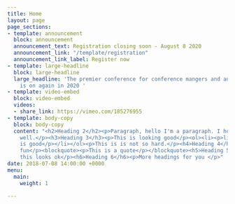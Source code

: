 ```yaml
---
title: Home
layout: page
page_sections:
- template: announcement
  block: announcement
  announcement_text: Registration closing soon - August 8 2020
  announcement_link: "/template/registration"
  announcement_link_label: Register now
- template: large-headline
  block: large-headline
  large_headline: 'The premier conference for conference mangers and and evangelists
    is on again in 2020 '
- template: video-embed
  block: video-embed
  videos:
  - share_link: https://vimeo.com/185276955
- template: body-copy
  block: body-copy
  content: "<h2>Heading 2</h2><p>Paragraph, hello I'm a paragraph. I hope you are
    well.</p><h3>Heading 3</h3><p>This is looking good</p><ol><li><p>list</p><ul><li><p>list</p></li><li><p>list</p></li></ul></li><li><p>this
    is good</p></li></ol><p>This is is not so hard.</p><h4>Heading 4</h4><p>This is
    fun</p><blockquote><p>This is a quote</p></blockquote><h5>Heading 5 </h5><p>Hope
    this looks ok</p><h6>Heading 6</h6><p>More headings for you </p>"
date: 2018-07-08 14:00:00 +0000
menu:
  main:
    weight: 1

---
```

